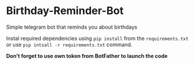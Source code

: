 # Birthday-Reminder-Bot
Simple telegram bot that reminds you about birthdays

Instal required dependencies using `pip install` from the `requirements.txt` or use `pip intsall -r requirements.txt` command.

**Don't forget to use own token from BotFather to launch the code**
